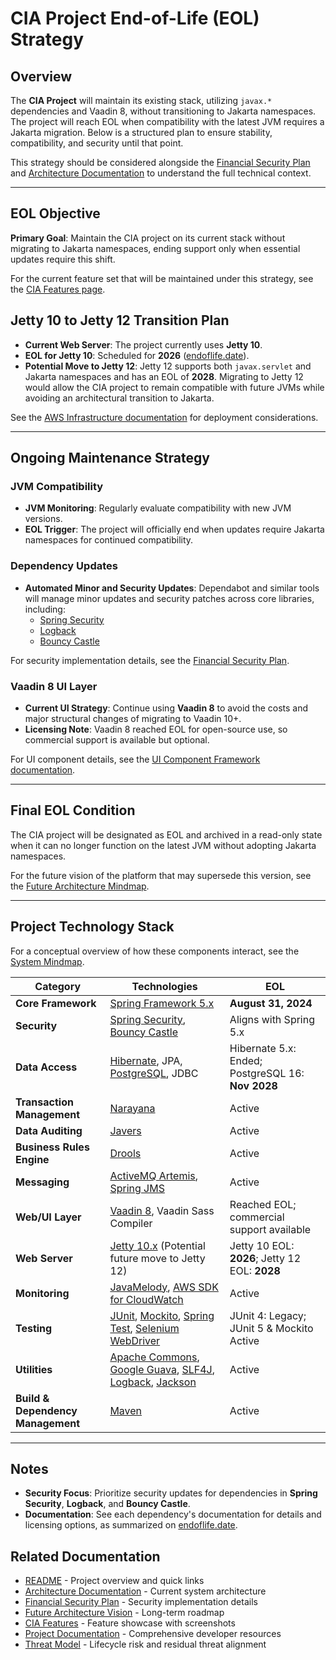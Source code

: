 # CIA Project End-of-Life (EOL) Strategy

## Overview

The **CIA Project** will maintain its existing stack, utilizing `javax.*` dependencies and Vaadin 8, without transitioning to Jakarta namespaces. The project will reach EOL when compatibility with the latest JVM requires a Jakarta migration. Below is a structured plan to ensure stability, compatibility, and security until that point.

This strategy should be considered alongside the [Financial Security Plan](FinancialSecurityPlan.md) and [Architecture Documentation](ARCHITECTURE.md) to understand the full technical context.

---

## EOL Objective

**Primary Goal**: Maintain the CIA project on its current stack without migrating to Jakarta namespaces, ending support only when essential updates require this shift.

For the current feature set that will be maintained under this strategy, see the [CIA Features page](https://hack23.com/cia-features.html).

## Jetty 10 to Jetty 12 Transition Plan

- **Current Web Server**: The project currently uses **Jetty 10**.
- **EOL for Jetty 10**: Scheduled for **2026** ([endoflife.date](https://endoflife.date/eclipse-jetty)).
- **Potential Move to Jetty 12**: Jetty 12 supports both `javax.servlet` and Jakarta namespaces and has an EOL of **2028**. Migrating to Jetty 12 would allow the CIA project to remain compatible with future JVMs while avoiding an architectural transition to Jakarta.

See the [AWS Infrastructure documentation](AWS_INFRASTRUCTURE.md) for deployment considerations.

---

## Ongoing Maintenance Strategy

### JVM Compatibility

- **JVM Monitoring**: Regularly evaluate compatibility with new JVM versions.
- **EOL Trigger**: The project will officially end when updates require Jakarta namespaces for continued compatibility.

### Dependency Updates

- **Automated Minor and Security Updates**: Dependabot and similar tools will manage minor updates and security patches across core libraries, including:
  - [Spring Security](https://spring.io/projects/spring-security)
  - [Logback](http://logback.qos.ch/)
  - [Bouncy Castle](https://www.bouncycastle.org/)

For security implementation details, see the [Financial Security Plan](FinancialSecurityPlan.md).

### Vaadin 8 UI Layer

- **Current UI Strategy**: Continue using **Vaadin 8** to avoid the costs and major structural changes of migrating to Vaadin 10+.
- **Licensing Note**: Vaadin 8 reached EOL for open-source use, so commercial support is available but optional.

For UI component details, see the [UI Component Framework documentation](UI_COMPONENTS.md).

---

## Final EOL Condition

The CIA project will be designated as EOL and archived in a read-only state when it can no longer function on the latest JVM without adopting Jakarta namespaces.

For the future vision of the platform that may supersede this version, see the [Future Architecture Mindmap](FUTURE_MINDMAP.md).

---

## Project Technology Stack

For a conceptual overview of how these components interact, see the [System Mindmap](MINDMAP.md).

| **Category**                | **Technologies**                                                                                   | **EOL**                     |
|-----------------------------|----------------------------------------------------------------------------------------------------|-----------------------------|
| **Core Framework**          | [Spring Framework 5.x](https://spring.io/projects/spring-framework)                                | **August 31, 2024**             |
| **Security**                | [Spring Security](https://spring.io/projects/spring-security), [Bouncy Castle](https://www.bouncycastle.org/) | Aligns with Spring 5.x |
| **Data Access**             | [Hibernate](https://hibernate.org/), JPA, [PostgreSQL](https://www.postgresql.org/), JDBC          | Hibernate 5.x: Ended; PostgreSQL 16: **Nov 2028** |
| **Transaction Management**  | [Narayana](https://narayana.io/)                                                                   | Active                      |
| **Data Auditing**           | [Javers](https://javers.org/)                                                                      | Active                      |
| **Business Rules Engine**   | [Drools](https://www.drools.org/)                                                                  | Active                      |
| **Messaging**               | [ActiveMQ Artemis](https://activemq.apache.org/components/artemis/), [Spring JMS](https://spring.io/projects/spring-jms) | Active                      |
| **Web/UI Layer**            | [Vaadin 8](https://vaadin.com/docs/latest/guide/vaadin-8/overview), Vaadin Sass Compiler           | Reached EOL; commercial support available |
| **Web Server**              | [Jetty 10.x](https://www.eclipse.org/jetty/) (Potential future move to Jetty 12)                   | Jetty 10 EOL: **2026**; Jetty 12 EOL: **2028** |
| **Monitoring**              | [JavaMelody](https://github.com/javamelody/javamelody), [AWS SDK for CloudWatch](https://aws.amazon.com/cloudwatch/) | Active                      |
| **Testing**                 | [JUnit](https://junit.org/junit5/), [Mockito](https://site.mockito.org/), [Spring Test](https://spring.io/projects/spring-framework), [Selenium WebDriver](https://www.selenium.dev/documentation/) | JUnit 4: Legacy; JUnit 5 & Mockito Active |
| **Utilities**               | [Apache Commons](https://commons.apache.org/), [Google Guava](https://github.com/google/guava), [SLF4J](http://www.slf4j.org/), [Logback](http://logback.qos.ch/), [Jackson](https://github.com/FasterXML/jackson) | Active                      |
| **Build & Dependency Management** | [Maven](https://maven.apache.org/)                                                          | Active                      |

---

## Notes

- **Security Focus**: Prioritize security updates for dependencies in **Spring Security**, **Logback**, and **Bouncy Castle**.
- **Documentation**: See each dependency's documentation for details and licensing options, as summarized on [endoflife.date](https://endoflife.date/).

## Related Documentation

- [README](README.md) - Project overview and quick links
- [Architecture Documentation](ARCHITECTURE.md) - Current system architecture
- [Financial Security Plan](FinancialSecurityPlan.md) - Security implementation details
- [Future Architecture Vision](FUTURE_MINDMAP.md) - Long-term roadmap
- [CIA Features](https://hack23.com/cia-features.html) - Feature showcase with screenshots
- [Project Documentation](https://hack23.github.io/cia/) - Comprehensive developer resources
- [Threat Model](THREAT_MODEL.md) - Lifecycle risk and residual threat alignment

